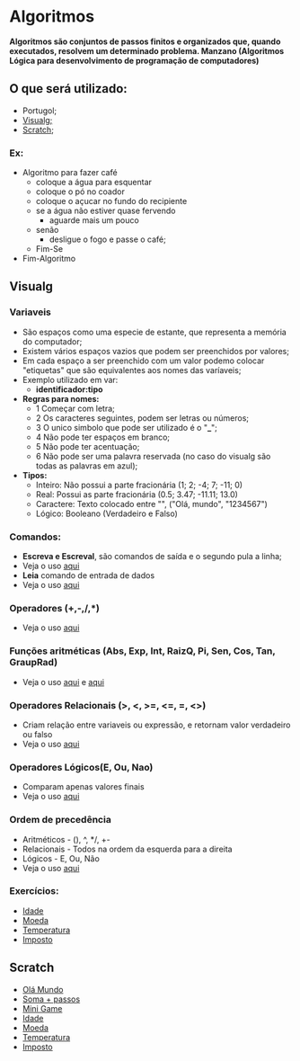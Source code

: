 # Algoritmos

**Algoritmos são conjuntos de passos finitos e organizados que, quando executados, resolvem  um determinado problema. Manzano (Algoritmos Lógica para desenvolvimento de programação de computadores)**

## O que será utilizado:
- Portugol;
- [Visualg;](https://sourceforge.net/projects/visualg30/)
- [Scratch](https://scratch.mit.edu/download/scratch2);

### Ex: 
- Algoritmo para fazer café
  - coloque a água para esquentar
  - coloque o pó no coador
  - coloque o açucar no fundo do recipiente
  - se a água não estiver quase fervendo
    - aguarde mais um pouco
  - senão
    - desligue o fogo e passe o café;
  - Fim-Se
- Fim-Algoritmo

## Visualg

### Variaveis
- São espaços como uma especie de estante, que representa a memória do computador;
- Existem vários espaços vazios que podem ser preenchidos por valores;
- Em cada espaço a ser preenchido com um valor podemo colocar "etiquetas" que são equivalentes aos nomes das varíaveis;
- Exemplo utilizado em var:
  - **identificador:tipo**
- **Regras para nomes:**
  - 1 Começar com letra;
  - 2 Os caracteres seguintes, podem ser letras ou números;
  - 3 O unico simbolo que pode ser utilizado é o "**_**";
  - 4 Não pode ter espaços em branco;
  - 5 Não pode ter acentuação;
  - 6 Não pode ser uma palavra reservada (no caso do visualg são todas as palavras em azul);
- **Tipos:**
  - Inteiro: Não possui a parte fracionária (1; 2; -4; 7; -11; 0)
  - Real: Possui as parte fracionária (0.5; 3.47; -11.11; 13.0)
  - Caractere: Texto colocado entre "", ("Olá, mundo", "1234567")
  - Lógico: Booleano (Verdadeiro e Falso)
 
 ### Comandos:
 - **Escreva e Escreval**, são comandos de saída e o segundo pula a linha;
  - Veja o uso [aqui](https://github.com/TheJessicaBohn/Algoritmos/blob/main/primeiro.alg)
 - **Leia** comando de entrada de dados
  - Veja o uso [aqui](https://github.com/TheJessicaBohn/Algoritmos/blob/main/Exercicios/Nome.alg)
### Operadores (+,-,/,*)
  - Veja o uso [aqui](https://github.com/TheJessicaBohn/Algoritmos/blob/main/Exercicios/Operadores.alg)
### Funções aritméticas (Abs, Exp, Int, RaizQ, Pi, Sen, Cos, Tan, GraupRad)
  - Veja o uso [aqui](https://github.com/TheJessicaBohn/Algoritmos/blob/main/Exercicios/FuncoesArtimeticas.alg) e [aqui](https://github.com/TheJessicaBohn/Algoritmos/blob/main/Exercicios/Conversor.alg)
 ### Operadores Relacionais (>, <, >=, <=, =, <>)
 - Criam relação entre variaveis ou expressão, e retornam valor verdadeiro ou falso
  - Veja o uso [aqui](https://github.com/TheJessicaBohn/Algoritmos/blob/main/Exercicios/OperadoresRelacionais.alg)
 ### Operadores Lógicos(E, Ou, Nao)
 - Comparam apenas valores finais
  - Veja o uso [aqui](https://github.com/TheJessicaBohn/Algoritmos/blob/main/Exercicios/OperadoresLogicos.alg)
 ### Ordem de precedência
 - Aritméticos - (), ^, */, +-
 - Relacionais - Todos na ordem da esquerda para a direita
 - Lógicos - E, Ou, Não
 - Veja o uso [aqui](https://github.com/TheJessicaBohn/Algoritmos/blob/main/Exercicios/Triangulos.alg)

### Exercícios:
- [Idade](https://github.com/TheJessicaBohn/Algoritmos/blob/main/Exercicios/Idade.alg)
- [Moeda](https://github.com/TheJessicaBohn/Algoritmos/blob/main/Exercicios/Moeda.alg)
- [Temperatura](https://github.com/TheJessicaBohn/Algoritmos/blob/main/Exercicios/Temperatura.alg)
- [Imposto](https://github.com/TheJessicaBohn/Algoritmos/blob/main/Exercicios/Imposto.alg)

## Scratch
- [Olá Mundo](https://github.com/TheJessicaBohn/Algoritmos/blob/main/Scratch/OlaMundo.sb2)
- [Soma + passos](https://github.com/TheJessicaBohn/Algoritmos/blob/main/Scratch/Soma.sb2)
- [Mini Game](https://github.com/TheJessicaBohn/Algoritmos/blob/main/Scratch/MiniGame.sb2)
- [Idade](https://github.com/TheJessicaBohn/Algoritmos/blob/main/Scratch/Idade.sb2)
- [Moeda](https://github.com/TheJessicaBohn/Algoritmos/blob/main/Scratch/Moeda.sb2)
- [Temperatura](https://github.com/TheJessicaBohn/Algoritmos/blob/main/Scratch/Temperatura.sb2)
- [Imposto](https://github.com/TheJessicaBohn/Algoritmos/blob/main/Scratch/Imposto.sb2)
   
